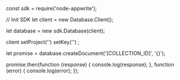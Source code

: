 const sdk = require('node-appwrite');

// Init SDK
let client = new Database.Client();

let database = new sdk.Database(client);

client
    setProject('')
    setKey('')
;

let promise = database.createDocument('[COLLECTION_ID]', '{}');

promise.then(function (response) {
    console.log(response);
}, function (error) {
    console.log(error);
});